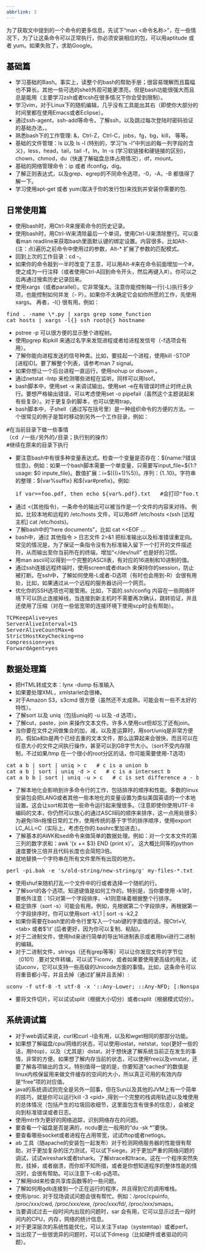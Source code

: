 ```yaml
---
abbrlink: 3
---
```

<p>为了获取文中提到的一个命令的更多信息，先试下“man &lt;命令名称&gt;”，在一些情况下，为了让这条命令可以正常执行，你必须安装相应的包，可以用aptitude 或者 yum。如果失败了，求助Google。</p>
<h2><span style="color: #000000;">基础篇</span></h2>
<ul>
<li>学习基础的Bash。事实上，读整个的bash的帮助手册；很容易理解而且篇幅也不算长。其他一些可选的shell外观可能更漂亮，但是bash功能很强大而且总是能用（主要学习zsh或者tcsh在很多情况下你会受到限制）。</li>
<li>学习vim，对于Linux下的随机编辑，几乎没有工具能出其右（即使你大部分的时间里都在使用Emacs或者Eclipse）。</li>
<li>通过ssh-agent，ssh-add等命令，了解ssh，以及跳过每次登陆时密码验证的基础办法，。</li>
<li>熟悉bash下的工作管理: &amp;，Ctrl-Z，Ctrl-C，jobs，fg，bg，kill， 等等。</li>
<li>基础的文件管理：ls 以及 ls -l (特别的，学习&#8221;ls -l&#8221;中列出的每一列字段的含义)，less，head，tail，tail -f，ln，ln -s (学习软链接和硬链接的区别)，chown，chmod，du（快速了解磁盘总体占用情况），df，mount。</li>
<li>基础的网络管理命令：ip 或者 ifconfig，dig。</li>
<li>了解正则表达式，以及grep、egrep的不同命令选项，-0，-A，-B 都值得了解一下。</li>
<li>学习使用apt-get 或者 yum(取决于你的发行包)来找到并安装你需要的包.</li>
</ul>
<h2><strong><span style="color: #000000;">日常使用篇</span></strong></h2>
<ul>
<li>使用bash时，用Ctrl-R来搜索命令的历史记录。</li>
<li>使用bash时，用Ctrl-W来清除最后一个单词，使用Ctrl-U来清除整行。可以查看man readline来获取bash里面默认键的绑定设置。内容很多。比如Alt-.(注：点)遍历之前命令中使用过的参数，Alt-* 扩展了参数的匹配模式。</li>
<li>回到上次的工作目录：cd -。</li>
<li>如果你的命令敲到一半时改变了主意，可以用Alt-#来在命令前面增加一个#，使之成为一行注释（或者使用Ctrl-A回到命令开头，然后再键入#）。你可以之后再通过搜索历史记录回来。</li>
<li>使用xargs（或者parallel）。它非常强大。注意你能控制每一行(-L)执行多少项，也能控制如何并发（- P）。如果你不太确定它会如你所愿的工作，先使用xargs。 再者，-l{} 很有用。例如：</li>
</ul>
<pre class="brush: shell; gutter: true">find . -name \*.py | xargs grep some_function
cat hosts | xargs -l{} ssh root@{} hostname</pre>
<ul>
<li>pstree -p 可以很方便的显示整个进程树。</li>
<li>使用pgrep 和pkill 来通过名字来发现进程或者给进程发信号（-f选项会有用）。</li>
<li>了解你能向进程发送的信号种类。比如，要挂起一个进程，使用kill -STOP [进程ID]。要了解整个列表，请参考man 7 signal。</li>
<li>如果你想让一个后台进程一直运行，使用nohup or disown 。</li>
<li>通过netstat -lntp 来检测哪些进程在监听。同样可以用lsof。</li>
<li>bash脚本中，使用set -x 来调试输出。使用set -e在有错误时终止时终止执行。要想严格输出错误，可以考虑使用set -o pipefail（虽然这个主题说起来有些复杂）。对于更复杂的脚本，也可以使用trap。</li>
<li>bash脚本中，子shell（通过写在括号里）是一种组织命令的方便的方法。一个很常见的例子是暂时移动到另外一个工作目录，例如：</li>
</ul>
<pre class="brush: shell; gutter: true">#在当前目录下做一些事情
（cd /一些/另外的/目录；执行别的操作）
#继续在原来的目录下执行</pre>
<ul>
<li>要注意bash中有很多种变量表达式。检查一个变量是否存在：${name:?错误信息}。例如：如果一个bash脚本需要一个单变量，只需要写input_file=${1:?usage: $0 inpute_file}。数值扩展：i=$({(i+1)%5})。序列：{1..10}。字符串的整理：${var%suffix} 和${var#prefix}。例如:
<pre class="brush: shell; gutter: true">if var==foo.pdf, then echo ${var%.pdf}.txt   #会打印&quot;foo.txt&quot;。</pre>
</li>
<li>通过 &lt;(其他指令)，一条命令的输出可以被当作是一个文件的内容来对待。 例如，比较本地和远程的 /etc/hosts 文件，可以用diff /etc/hosts &lt;(ssh [远程主机] cat /etc/hosts)。</li>
<li>了解bash中的“here documents”，比如 cat &lt;&lt;EOF &#8230;</li>
<li>bash中，通过 其他指令 &gt; 日志文件 2&gt;&amp;1  把标准输出以及标准错误重定向。常见的情况是，为了保证一条指令没有为标准输入留下一个打开的文件描述符，从而输出至你当前所在的终端，增加“&lt;/dev/null” 也是好的习惯。</li>
<li>用man ascii可以得到一个完整的ASCII表，有对应的16进制和10进制的值。</li>
<li>通过ssh连接远程终端时，使用screen或者dtach 来保持你的session，防止被打断。在ssh中，了解如何使用-L或者-D选项（有时也会用到-R）会很有用处，比如，如果通过从一个远程的服务器访问一个网页。</li>
<li>优化你的SSH选项也可能管用。比如，下面的.ssh/config 内容在一些网络环境下可以防止连接掉线，当连接到新主机时不需要再次确认，跳转验证，并且还使用了压缩（对在一些低宽带的连接环境下使用scp时会有帮助）。</li>
</ul>
<div>
<pre class="brush: shell; gutter: true">TCPKeepAlive=yes
ServerAliveInterval=15
ServerAliveCountMax=6
StrictHostKeyChecking=no
Compression=yes
ForwardAgent=yes</pre>
<h2><span style="color: #000000;">数据处理篇</span></h2>
<ul>
<li>把HTML转成文本：lynx -dump 标准输入</li>
<li>如果要处理XML，xmlstarlet会很棒。</li>
<li>对于Amazon S3，s3cmd 很方便（虽然还不太成熟，可能会有一些不太好的特性）。</li>
<li>了解sort 以及 uniq（包括uniq的 -u 以及 -d 选项）。</li>
<li>了解cut，paste，join 来操作文本文件。许多人使用cut但却忘了还有join。</li>
<li>当你要在文件之间做集合的加，减，以及差运算时，用sort/uniq是非常方便的。假如a和b是两个已经去重的文本文件，那么运算起来会很快，而且可以在任意大小的文件之间执行操作，甚至可以到GB字节大小。（sort不受内存限制，不过如果/tmp 在一个很小的root分区的话，你可能需要使用-T选项）</li>
</ul>
<pre class="brush: shell; gutter: true">cat a b | sort | uniq &gt; c   # c is a union b
cat a b | sort | uniq -d &gt; c   # c is a intersect b
cat a b b | sort | uniq -u &gt; c   # c is set difference a - b</pre>
<ul>
<li>了解本地化会影响到许多命令行的工作，包括排序的顺序和性能。多数的linux安装包会把LANG或者其他一些本地化的变量设置为类似美国英语的一个本地设置。这会让sort和其他一些命令运行起来慢很多。（注意即使你使用UTF-8编码的文本，你仍然可以放心的通过ASCII码的顺序来排序，这一点用处很多）为避免i18n拖慢日常的工作，使用传统的基于字节的排序顺序，使用export LC_ALL=C（实际上，考虑在你的.bashrc里加进去）。</li>
<li>了解基本的AWK和sed命令来做简单的数据处理。例如：对一个文本文件的第三列的数字求和：awk &#8216;{x += $3} END {print x}&#8217;。 这大概比同等的python速度要快三倍并且代码长度也会简短3倍。</li>
<li>就地替换一个字符串在所有文件里所有出现的地方。</li>
</ul>
</div>
<div>
<pre class="brush: shell; gutter: true">perl -pi.bak -e &#039;s/old-string/new-string/g&#039; my-files-*.txt</pre>
<ul>
<li>使用shuf来随机打乱一个文件中的行或者选择一个随机的行。</li>
<li>了解sort的各个选项。知道键值是如何工作的。特别是，当你要使用 -k1时，要格外注意：1只对第一个字段排序，-k1则意味着根据整个行排序。</li>
<li>稳定排序（sort  -s）可能会有用。例如，先根据第二个字段排序，再根据第一个字段排序时，你可以使用sort -k1,1 | sort -s -k2,2</li>
<li>如果你需要在bash里的命令行里写入一个tab键的字面值的话，按Ctrl+V, &lt;tab&gt; 或者$‘\t’ (后者更好，因为你可以复制、粘贴)。</li>
<li>对于二进制文件，使用hd来进行简单的导出16进制表示或者用bvi进行二进制的编辑。</li>
<li>对于二进制文件，strings（还有grep等等）可以让你发现文件的字节位（0101）.要对文件转编，可以试下iconv，或者如果要使用更高级的用法，试试uconv，它可以支持一些高级的Unicode方面的事情。比如，这条命令可以将重音都小写，并且去掉（通过扩展并且丢掉）:</li>
</ul>
</div>
<div>
<pre class="brush: shell; gutter: true">uconv -f utf-8 -t utf-8 -x &#039;::Any-Lower; ::Any-NFD; [:Nonspacing Mark:] &gt;; ::Any-NFC; &#039; &lt; input.txt &gt; output.txt</pre>
<ul>
<li>要将文件切片，可以试试split（根据大小切分）或者csplit（根据模式切分）。</li>
</ul>
<h2><span style="color: #000000;">系统调试篇</span></h2>
</div>
<div>
<ul>
<li>对于web调试来说，curl和curl -l会有用，以及和wget相同的那部分功能。</li>
<li>如果想了解磁盘/cpu/网络的状态，可以使用iostat，netstat，top(更好一些的话，用htop)，以及（尤其是）dstat，对于想快速了解系统当前正在发生的事情，非常的方便。如果想了解内存当前的状态，可以使用free以及vmstat，还要了解各项输出的含义。特别值得一提的是，你要知道“cached”的数值是linux内核保留用来做文件缓存的空间的大小，所以真正可用的有效内存是“free”项的对应值。</li>
<li>java的系统调试则完全是另外一回事，但在Sun以及其他的JVM上有一个简单的技巧，就是你可以运行kill -3 &lt;pid&gt; ,得到一个完整的栈调用轨迹以及堆使用的总体情况（包括产生的垃圾回收细节，这里面包含有很多的信息），会被定向到标准错误或者日志。</li>
<li>使用mtr作为更好的网络追踪，识别网络存在的问题。</li>
<li>要查看一个磁盘是否是满的，ncdu要比一般用的“du -sk *”要快。</li>
<li>要查看哪些socket或者进程在占用带宽，试试iftop或者netlogs。</li>
<li>ab 工具（随apache的安装包一起发布）对于检测网络服务器的性能很有帮助，对于更加复杂的压力测试，可以试下siege。对于更加严重的网络问题的调试，试试wireshark或者tshark。了解strace和ltrace。这在一个程序突然失败，挂掉，或者崩溃，而你却不知所措，或者是你想知道程序的整体性能的情况时，会很有帮助。可以注意下-c和-p选项。</li>
<li>了解用ldd来检查共享库函数等的一些问题。</li>
<li>了解如何用gdb连接到一个正在运行的程序，并且得到它的调用堆栈。</li>
<li>使用/proc. 对于现场调试问题会很有帮忙。例如：/proc/cpuinfo, /proc/xxx/cwd, /proc/xxx/exe, /proc/xxx/fd/, /proc/xxx/smaps。</li>
<li>当要调试过去一段时间内出现的问题时，sar 会有用，它可以显示过去一段时间内的CPU，内存，网络的统计信息。</li>
<li>对于更深层次的系统性能优化，可以关注下stap（systemtap）或者perf。</li>
<li>当出现了一些很诡异的问题时，可以试下dmesg（比如硬件或者驱动的问题）。</li>
</ul>